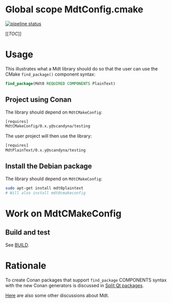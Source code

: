 # Global scope MdtConfig.cmake

[![pipeline status](https://gitlab.com/scandyna/mdtcmakeconfig/badges/experimental/pipeline.svg)](https://gitlab.com/scandyna/mdtcmakeconfig/-/pipelines/latest)

[[_TOC_]]

# Usage

This illustrates what a Mdt library should do
so that the user can use the CMake `find_package()`
component syntax:
```cmake
find_package(Mdt0 REQUIRED COMPONENTS PlainText)
```

## Project using Conan

The library should depend on `MdtCMakeConfig`:
```txt
[requires]
MdtCMakeConfig/0.x.y@scandyna/testing
```

The user project will then use the library:
```txt
[requires]
MdtPlainText/0.x.y@scandyna/testing
```

## Install the Debian package

The library should depend on `MdtCMakeConfig`:
```bash
sudo apt-get install mdt0plaintext
# Will also install mdt0cmakeconfig
```

# Work on MdtCMakeConfig

## Build and test

See [BUILD](BUILD.md).

# Rationale

To create Conan packages that support `find_package` COMPONENTS syntax
with the new Conan generators is discussed in [Split Qt packages](ConanSplitQt.md).

[Here](MdtBackground.md) are also some other discussions about Mdt.
